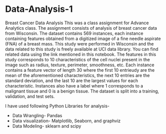 # Data-Analysis-1

Breast Cancer Data Analysis
This was a class assignment for Advance Analytics class. The assignment consists of analysis of breast cancer data from Wisconsin. 
The dataset contains 569 instances, each instance containing features obtained from a digitized image of a fine needle aspirate (FNA) of a breast mass. This study were performed in Wisconsin and the data related to this study is freely available at UCI data library. You can find related data using the link mentioned in this notebook. The features in this study corresponds to 10 characteristics of the cell nuclei present in the image such as radius, texture, perimeter, smoothness, etc. Each instance contains a feature vector of length 30 where the first 10 entrieudy are the mean of the aforementioned characteristics, the next 10 entries are the standard deviation, and the last 10 are the largest values for each characteristic. Instances also have a label where 1 corresponds to a malignant tissue and 0 is a benign tissue. The dataset is split into a training, validation, and test sets.


I have used  following Python Libraries for analysis- 
* Data Wrangling- Pandas
* Data visualization- Matplotlib, Seaborn, and graphviz
* Data Modeling- sklearn and scipy
